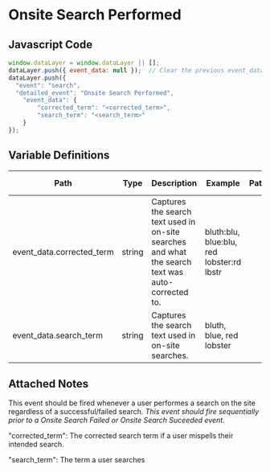# Onsite Search Performed

### 

## Javascript Code
```js
window.dataLayer = window.dataLayer || [];
dataLayer.push({ event_data: null });  // Clear the previous event_data object.
dataLayer.push({
  "event": "search",
  "detailed_event": "Onsite Search Performed",
    "event_data": {
        "corrected_term": "<corrected_term>",
        "search_term": "<search_term>"
    }
});
```

## Variable Definitions

|Path|Type|Description|Example|Pattern|Min Length|Max Length|Minimum|Maximum|Multiple Of|
| --- | --- | --- | --- | --- | --- | --- | --- | --- | --- |
|event_data.corrected_term|string|Captures the search text used in on-site searches and what the search text was auto-corrected to.|bluth:blu, blue:blu, red lobster:rd lbstr|||||||
|event_data.search_term|string|Captures the search text used in on-site searches.|bluth, blue, red lobster|||||||

## Attached Notes

<p>This event should be fired whenever a user performes a search on the site regardless of a successful/failed search.&nbsp;<em>This event should fire sequentially prior to a Onsite Search Failed or Onsite Search Suceeded event.</em></p>
<p><span class="hljs-string">"corrected_term"</span>: The corrected search term if a user mispells their intended search.</p>
<p><span class="hljs-string">"search_term"</span>: The term a user searches&nbsp;</p>
<p>&nbsp;</p>
